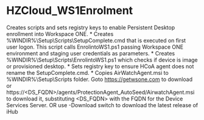# HZCloud_WS1Enrolment
Creates scripts and sets registry keys to enable Persistent Desktop enrollment into Workspace ONE.
    * Creates %WINDIR%\Setup\Scripts\SetupComplete.cmd that is executed on first user logon. This script calls EnrolintoWS1.ps1 
    passing Workspace ONE environment and staging user credentials as parameters.
    * Creates %WINDIR%\Setup\Scripts\EnrolintoWS1.ps1 which checks if device is image or provisioned desktop.
    * Sets registry key to ensure HCoA agent does not rename the SetupComplete.cmd.
    * Copies AirWatchAgent.msi to %WINDIR%\Setup\Scripts folder. 
    Goto https://getwsone.com to download or https://<DS_FQDN>/agents/ProtectionAgent_AutoSeed/AirwatchAgent.msi to download it, 
    substituting <DS_FQDN> with the FQDN for the Device Services Server.
    OR use -Download switch to download the latest release of iHub